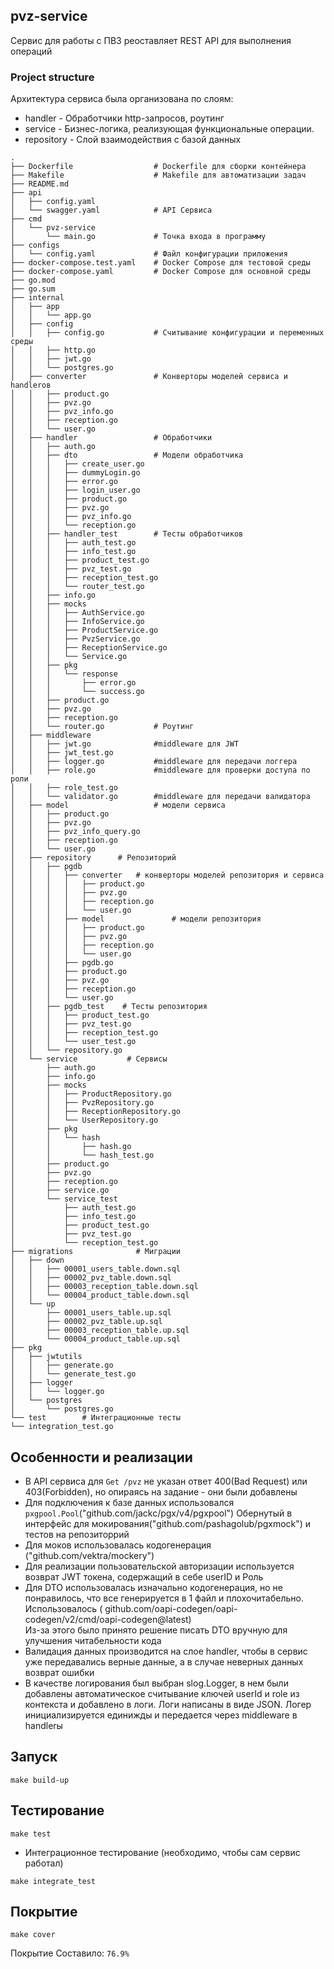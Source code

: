 pvz-service
--
Сервис для работы с ПВЗ реоставляет REST API для выполнения операций
### Project structure
Архитектура сервиса была организована по слоям:
* handler - Обработчики http-запросов, роутинг
* service - Бизнес-логика, реализующая функциональные операции.
* repository - Слой взаимодействия с базой данных
```azure
.
├── Dockerfile                  # Dockerfile для сборки контейнера
├── Makefile                    # Makefile для автоматизации задач
├── README.md
├── api
│   ├── config.yaml 
│   └── swagger.yaml            # API Сервиса
├── cmd
│   └── pvz-service
│       └── main.go             # Точка входа в программу
├── configs
│   └── config.yaml             # Файл конфигурации приложения
├── docker-compose.test.yaml    # Docker Compose для тестовой среды
├── docker-compose.yaml         # Docker Compose для основной среды
├── go.mod
├── go.sum
├── internal
│   ├── app
│   │   └── app.go
│   ├── config
│   │   ├── config.go           # Cчитывание конфигурации и переменных среды
│   │   ├── http.go
│   │   ├── jwt.go
│   │   └── postgres.go
│   ├── converter               # Конверторы моделей сервиса и handlerов
│   │   ├── product.go
│   │   ├── pvz.go
│   │   ├── pvz_info.go
│   │   ├── reception.go
│   │   └── user.go
│   ├── handler                 # Обработчики    
│   │   ├── auth.go
│   │   ├── dto                 # Модели обработчика
│   │   │   ├── create_user.go
│   │   │   ├── dummyLogin.go
│   │   │   ├── error.go
│   │   │   ├── login_user.go
│   │   │   ├── product.go
│   │   │   ├── pvz.go
│   │   │   ├── pvz_info.go
│   │   │   └── reception.go
│   │   ├── handler_test        # Тесты обработчиков
│   │   │   ├── auth_test.go
│   │   │   ├── info_test.go
│   │   │   ├── product_test.go
│   │   │   ├── pvz_test.go
│   │   │   ├── reception_test.go
│   │   │   └── router_test.go
│   │   ├── info.go
│   │   ├── mocks
│   │   │   ├── AuthService.go
│   │   │   ├── InfoService.go
│   │   │   ├── ProductService.go
│   │   │   ├── PvzService.go
│   │   │   ├── ReceptionService.go
│   │   │   └── Service.go
│   │   ├── pkg
│   │   │   └── response
│   │   │       ├── error.go
│   │   │       └── success.go
│   │   ├── product.go
│   │   ├── pvz.go
│   │   ├── reception.go
│   │   └── router.go           # Роутинг 
│   ├── middleware                      
│   │   ├── jwt.go              #middleware для JWT
│   │   ├── jwt_test.go
│   │   ├── logger.go           #middleware для передачи логгера
│   │   ├── role.go             #middleware для проверки доступа по роли
│   │   ├── role_test.go        
│   │   └── validator.go        #middleware для передачи валидатора
│   ├── model                   # модели сервиса
│   │   ├── product.go
│   │   ├── pvz.go
│   │   ├── pvz_info_query.go
│   │   ├── reception.go
│   │   └── user.go
│   ├── repository      # Репозиторий
│   │   ├── pgdb
│   │   │   ├── converter   # конверторы моделей репозитория и сервиса
│   │   │   │   ├── product.go
│   │   │   │   ├── pvz.go
│   │   │   │   ├── reception.go
│   │   │   │   └── user.go
│   │   │   ├── model               # модели репозитория
│   │   │   │   ├── product.go
│   │   │   │   ├── pvz.go
│   │   │   │   ├── reception.go
│   │   │   │   └── user.go
│   │   │   ├── pgdb.go
│   │   │   ├── product.go
│   │   │   ├── pvz.go
│   │   │   ├── reception.go
│   │   │   └── user.go
│   │   ├── pgdb_test    # Тесты репозитория
│   │   │   ├── product_test.go
│   │   │   ├── pvz_test.go
│   │   │   ├── reception_test.go
│   │   │   └── user_test.go
│   │   └── repository.go
│   └── service           # Сервисы
│       ├── auth.go
│       ├── info.go
│       ├── mocks
│       │   ├── ProductRepository.go
│       │   ├── PvzRepository.go
│       │   ├── ReceptionRepository.go
│       │   └── UserRepository.go
│       ├── pkg
│       │   └── hash
│       │       ├── hash.go
│       │       └── hash_test.go
│       ├── product.go
│       ├── pvz.go
│       ├── reception.go
│       ├── service.go
│       └── service_test
│           ├── auth_test.go
│           ├── info_test.go
│           ├── product_test.go
│           ├── pvz_test.go
│           └── reception_test.go
├── migrations              # Миграции
│   ├── down
│   │   ├── 00001_users_table.down.sql
│   │   ├── 00002_pvz_table.down.sql
│   │   ├── 00003_reception_table.down.sql
│   │   └── 00004_product_table.down.sql
│   └── up
│       ├── 00001_users_table.up.sql
│       ├── 00002_pvz_table.up.sql
│       ├── 00003_reception_table.up.sql
│       └── 00004_product_table.up.sql
├── pkg
│   ├── jwtutils
│   │   ├── generate.go
│   │   └── generate_test.go
│   ├── logger
│   │   └── logger.go
│   └── postgres
│       └── postgres.go
└── test        # Интеграционные тесты
└── integration_test.go
```
## Особенности и реализации
* В API сервиса для `Get /pvz` не указан ответ 400(Bad Request) или 403(Forbidden), но опираясь на задание - они были добавлены
* Для подключения к базе данных использовался `pxgpool.Pool`("github.com/jackc/pgx/v4/pgxpool") Обернутый в интерфейс для мокирования("github.com/pashagolub/pgxmock") и тестов на репозиторрий
* Для моков использовалась кодогенерация ("github.com/vektra/mockery")
* Для реализации пользовательской авторизации используется возврат JWT токена, содержащий в себе userID и Роль
* Для DTO использовалась изначально кодогенерация, но не понравилось, что все генерируется в 1 файл и плохочитабельно. Использовалось ( github.com/oapi-codegen/oapi-codegen/v2/cmd/oapi-codegen@latest)\
Из-за этого было принято решение писать DTO вручную для улучшения читабельности кода
* Валидация данных производится на слое handler, чтобы в сервис уже передавались верные данные, а в случае неверных данных возврат ошибки
* В качестве логирования был выбран slog.Logger, в нем были добавлены автоматическое считывание ключей userId и role из контекста и добавлено в логи. Логи написаны в виде JSON. Логер инициализируется единижды и передается через middleware в handlerы
## Запуск
```azure
make build-up
```
## Тестирование
```azure
make test
```
* Интеграционное тестирование (необходимо, чтобы сам сервис работал)
```azure
make integrate_test
```

## Покрытие
```azure
make cover
```
Покрытие Составило: `76.9%`
